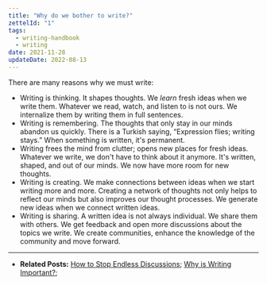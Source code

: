 ```yaml
---
title: "Why do we bother to write?"
zettelId: "1"
tags:
  - writing-handbook
  - writing
date: 2021-11-28
updateDate: 2022-08-13
---
```


There are many reasons why we must write:

- Writing is thinking. It shapes thoughts. We *learn* fresh ideas when we write them. Whatever we read, watch, and listen to is not ours. We internalize them by writing them in full sentences.
- Writing is remembering. The thoughts that only stay in our minds abandon us quickly. There is a Turkish saying, “Expression flies; writing stays.” When something is written, it's permanent.
- Writing frees the mind from clutter; opens new places for fresh ideas. Whatever we write, we don't have to think about it anymore. It's written, shaped, and out of our minds. We now have more room for new thoughts.
- Writing is creating. We make connections between ideas when we start writing more and more. Creating a network of thoughts not only helps to reflect our minds but also improves our thought processes. We generate new ideas when we connect written ideas.
- Writing is sharing. A written idea is not always individual. We share them with others. We get feedback and open more discussions about the topics we write. We create communities, enhance the knowledge of the community and move forward.

---

- **Related Posts:** [How to Stop Endless Discussions](/how-to-stop-endless-discussions/); [Why is Writing Important?](/why-is-writing-important/);
